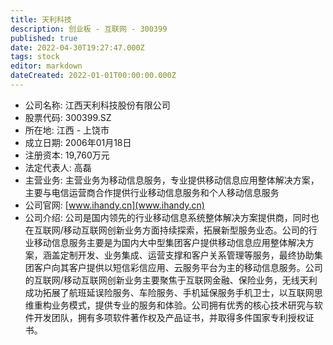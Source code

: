 ```yaml
---
title: 天利科技
description: 创业板 - 互联网 - 300399
published: true
date: 2022-04-30T19:27:47.000Z
tags: stock
editor: markdown
dateCreated: 2022-01-01T00:00:00.000Z
---
```


- 公司名称: 江西天利科技股份有限公司
- 股票代码: 300399.SZ
- 所在地: 江西 - 上饶市
- 成立日期: 2006年01月18日
- 注册资本: 19,760万元
- 法定代表人: 高磊
- 主营业务: 主营业务为移动信息服务，专业提供移动信息应用整体解决方案，主要与电信运营商合作提供行业移动信息服务和个人移动信息服务
- 公司官网: [www.ihandy.cn](www.ihandy.cn)
- 公司介绍: 公司是国内领先的行业移动信息系统整体解决方案提供商，同时也在互联网/移动互联网创新业务方面持续探索，拓展新型服务业态。公司的行业移动信息服务主要是为国内大中型集团客户提供移动信息应用整体解决方案，涵盖定制开发、业务集成、运营支撑和客户关系管理等服务，最终协助集团客户向其客户提供以短信彩信应用、云服务平台为主的移动信息服务。公司的互联网/移动互联网创新业务主要聚焦于互联网金融、保险业务，无线天利成功拓展了航班延误险服务、车险服务、手机延保服务手机卫士，以互联网思维重构业务模式，提供专业的服务和体验。公司拥有优秀的核心技术研究与软件开发团队，拥有多项软件著作权及产品证书，并取得多件国家专利授权证书。


